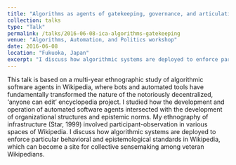 ```yaml
---
title: "Algorithms as agents of gatekeeping, governance, and articulation work in Wikipedia"
collection: talks
type: "Talk"
permalink: /talks/2016-06-08-ica-algorithms-gatekeeping
venue: "Algorithms, Automation, and Politics workshop"
date: 2016-06-08
location: "Fukuoka, Japan"
excerpt: "I discuss how algorithmic systems are deployed to enforce particular behavioral and epistemological standards in Wikipedia, which can become a site for collective sensemaking among veteran Wikipedians."
---
```


This talk is based on a multi-year ethnographic study of algorithmic software agents in Wikipedia, where bots and automated tools have fundamentally transformed the nature of the notoriously decentralized, ‘anyone can edit’ encyclopedia project. I studied how the development and operation of automated software agents intersected with the development of organizational structures and epistemic norms. My ethnography of infrastructure (Star, 1999) involved participant-observation in various spaces of Wikipedia. I discuss how algorithmic systems are deployed to enforce particular behavioral and epistemological standards in Wikipedia, which can become a site for collective sensemaking among veteran Wikipedians.
